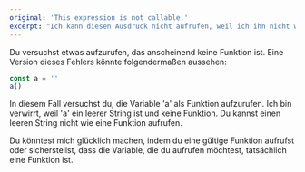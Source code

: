 ```yaml
---
original: 'This expression is not callable.'
excerpt: "Ich kann diesen Ausdruck nicht aufrufen, weil ich ihn nicht wie eine Funktion aufrufen kann."
---
```


Du versuchst etwas aufzurufen, das anscheinend keine Funktion ist. Eine Version dieses Fehlers könnte folgendermaßen aussehen:

```ts
const a = ''
a()
```

In diesem Fall versuchst du, die Variable 'a' als Funktion aufzurufen. Ich bin verwirrt, weil 'a' ein leerer String ist und keine Funktion. Du kannst einen leeren String nicht wie eine Funktion aufrufen.

Du könntest mich glücklich machen, indem du eine gültige Funktion aufrufst oder sicherstellst, dass die Variable, die du aufrufen möchtest, tatsächlich eine Funktion ist.
